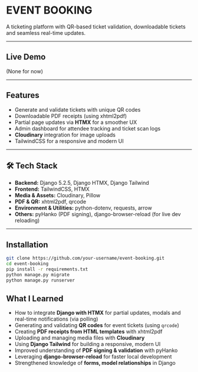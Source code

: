 # EVENT BOOKING


A ticketing platform with QR-based ticket validation, downloadable tickets and seamless real-time updates.  

---

##  Live Demo
(None for now)

---

## Features
- Generate and validate tickets with unique QR codes
- Downloadable PDF receipts (using xhtml2pdf)
- Partial page updates via **HTMX** for a smoother UX
- Admin dashboard for attendee tracking and ticket scan logs
- **Cloudinary** integration for image uploads
- TailwindCSS for a responsive and modern UI

---

## 🛠️ Tech Stack
- **Backend:** Django 5.2.5, Django HTMX, Django Tailwind
- **Frontend:** TailwindCSS, HTMX
- **Media & Assets:** Cloudinary, Pillow
- **PDF & QR:**  xhtml2pdf, qrcode
- **Environment & Utilities:** python-dotenv, requests, arrow
- **Others:** pyHanko (PDF signing), django-browser-reload (for live dev reloading)

---

## Installation
```bash
git clone https://github.com/your-username/event-booking.git
cd event-booking
pip install -r requirements.txt
python manage.py migrate
python manage.py runserver
```
## What I Learned

- How to integrate **Django with HTMX** for partial updates, modals and real-time notifications (via polling)
- Generating and validating **QR codes** for event tickets (using `qrcode`)
- Creating **PDF receipts from HTML templates** with xhtml2pdf
- Uploading and managing media files with **Cloudinary**
- Using **Django Tailwind** for building a responsive, modern UI
- Improved understanding of **PDF signing & validation** with pyHanko
- Leveraging **django-browser-reload** for faster local development
- Strengthened knowledge of **forms, model relationships** in Django
